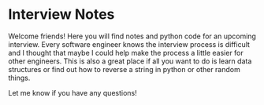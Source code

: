 # Interview Notes

Welcome friends! Here you will find notes and python code for an 
upcoming interview. Every software engineer knows the interview process is difficult and I thought that maybe I could help
make the process a little easier for other engineers. This is also a great place if all you want to do is learn data structures or find out how to reverse a string in python or other random things. 
 
Let me know if you have any questions! 
